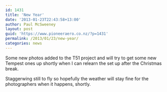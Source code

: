 ```yaml
---
id: 1431
title: 'New Year'
date: '2013-01-23T22:43:58+13:00'
author: Paul McSweeney
layout: post
guid: 'https://www.pioneeraero.co.nz/?p=1431'
permalink: /2013/01/23/new-year/
categories: news
---
```


Some new photos added to the T51 project and will try to get some new Tempest ones up shortly when I can relearn the set up after the Christmas break.

Staggerwing still to fly so hopefully the weather will stay fine for the photographers when it happens, shortly.
